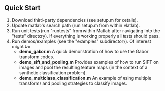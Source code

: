 

## Quick Start

1.  Download third-party dependencies (see setup.m for details).
2.  Update matlab's search path (run setup.m from within Matlab).
3.  Run unit tests (run "runtests" from within Matlab after navigating into the "tests" directory).  If everything is working properly all tests should pass.
4.  Run demos/examples (see the "examples" subdirectory).  Of interest might be
    *  **demo_gabor.m**  A quick demonstration of how to use the Gabor transform codes.
    *  **demo_sift_and_pooling.m**  Provides examples of how to run SIFT on images and pool the resulting feature maps (in the context of a synthetic classification problem).
	*  **demo_multiclass_classification.m**  An example of using multiple transforms and pooling strategies to classify images.

